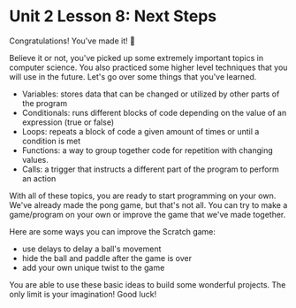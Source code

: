# Unit 2 Lesson 8: Next Steps

Congratulations! You've made it! 🎉

Believe it or not, you've picked up some extremely important topics in computer science. You also practiced some higher level techniques that you will use in the future. Let's go over some things that you've learned.

- Variables: stores data that can be changed or utilized by other parts of the program
- Conditionals: runs different blocks of code depending on the value of an expression (true or false)
- Loops: repeats a block of code a given amount of times or until a condition is met
- Functions: a way to group together code for repetition with changing values.
- Calls: a trigger that instructs a different part of the program to perform an action

With all of these topics, you are ready to start programming on your own. We've already made the pong game, but that's not all. You can try to make a game/program on your own or improve the game that we've made together.

Here are some ways you can improve the Scratch game:
- use delays to delay a ball's movement
- hide the ball and paddle after the game is over
- add your own unique twist to the game

You are able to use these basic ideas to build some wonderful projects. The only limit is your imagination! Good luck!
